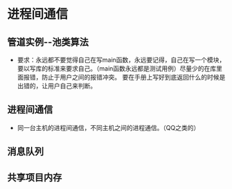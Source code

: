 # 进程间通信

## 管道实例--池类算法
- 要求：永远都不要觉得自己在写main函数，永远要记得，自己在写一个模块，要以写库的标准来要求自己。（main函数永远都是测试用例）尽量少的在库里面报错，防止于用户之间的报错冲突。
要在手册上写好到底返回什么的时候是出错的，让用户自己来判断。

## 进程间通信
- 同一台主机的进程间通信，不同主机之间的进程通信。（QQ之类的）

## 消息队列

## 共享项目内存

